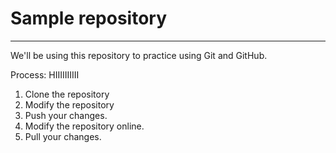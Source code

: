 # Sample repository
----
We'll be using this repository to practice using Git and GitHub.

Process: HIIIIIIIIII

1. Clone the repository
2. Modify the repository
3. Push your changes.
4. Modify the repository online.
5. Pull your changes.
